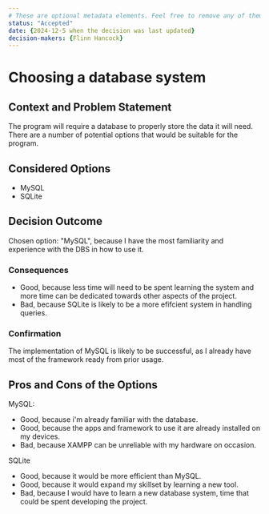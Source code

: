 ```yaml
---
# These are optional metadata elements. Feel free to remove any of them.
status: "Accepted"
date: {2024-12-5 when the decision was last updated}
decision-makers: {Flinn Hancock}
---
```


# Choosing a database system

## Context and Problem Statement

The program will require a database to properly store the data it will need. There are a number of potential options that would be suitable for the program. 

## Considered Options

* MySQL
* SQLite

## Decision Outcome

Chosen option: "MySQL", because I have the most familiarity and experience with the DBS in how to use it.

<!-- This is an optional element. Feel free to remove. -->
### Consequences

* Good, because less time will need to be spent learning the system and more time can be dedicated towards other aspects of the project.
* Bad, because SQLite is likely to be a more efifcient system in handling queries. 

<!-- This is an optional element. Feel free to remove. -->
### Confirmation

The implementation of MySQL is likely to be successful, as I already have most of the framework ready from prior usage. 

## Pros and Cons of the Options

MySQL:
* Good, because i'm already familiar with the database.
* Good, because the apps and framework to use it are already installed on my devices.
* Bad, because XAMPP can be unreliable with my hardware on occasion.

SQLite

* Good, because it would be more efficient than MySQL.
* Good, because it would expand my skillset by learning a new tool.
* Bad, because I would have to learn a new database system, time that could be spent developing the project.
